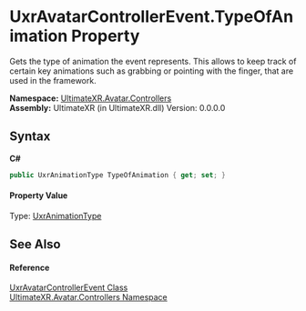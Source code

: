 # UxrAvatarControllerEvent.TypeOfAnimation Property 
 

Gets the type of animation the event represents. This allows to keep track of certain key animations such as grabbing or pointing with the finger, that are used in the framework.

**Namespace:**&nbsp;<a href="N_UltimateXR_Avatar_Controllers">UltimateXR.Avatar.Controllers</a><br />**Assembly:**&nbsp;UltimateXR (in UltimateXR.dll) Version: 0.0.0.0

## Syntax

**C#**<br />
``` C#
public UxrAnimationType TypeOfAnimation { get; set; }
```


#### Property Value
Type: <a href="T_UltimateXR_Avatar_Controllers_UxrAnimationType">UxrAnimationType</a>

## See Also


#### Reference
<a href="T_UltimateXR_Avatar_Controllers_UxrAvatarControllerEvent">UxrAvatarControllerEvent Class</a><br /><a href="N_UltimateXR_Avatar_Controllers">UltimateXR.Avatar.Controllers Namespace</a><br />